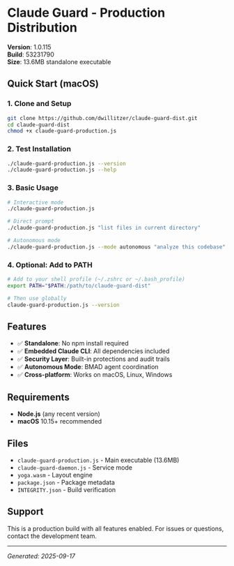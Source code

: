 # Claude Guard - Production Distribution

**Version**: 1.0.115  
**Build**: 53231790  
**Size**: 13.6MB standalone executable

## Quick Start (macOS)

### 1. Clone and Setup
```bash
git clone https://github.com/dwillitzer/claude-guard-dist.git
cd claude-guard-dist
chmod +x claude-guard-production.js
```

### 2. Test Installation
```bash
./claude-guard-production.js --version
./claude-guard-production.js --help
```

### 3. Basic Usage
```bash
# Interactive mode
./claude-guard-production.js

# Direct prompt
./claude-guard-production.js "list files in current directory"

# Autonomous mode
./claude-guard-production.js --mode autonomous "analyze this codebase"
```

### 4. Optional: Add to PATH
```bash
# Add to your shell profile (~/.zshrc or ~/.bash_profile)
export PATH="$PATH:/path/to/claude-guard-dist"

# Then use globally
claude-guard-production.js --version
```

## Features

- ✅ **Standalone**: No npm install required
- ✅ **Embedded Claude CLI**: All dependencies included
- ✅ **Security Layer**: Built-in protections and audit trails
- ✅ **Autonomous Mode**: BMAD agent coordination
- ✅ **Cross-platform**: Works on macOS, Linux, Windows

## Requirements

- **Node.js** (any recent version)
- **macOS** 10.15+ recommended

## Files

- `claude-guard-production.js` - Main executable (13.6MB)
- `claude-guard-daemon.js` - Service mode
- `yoga.wasm` - Layout engine
- `package.json` - Package metadata
- `INTEGRITY.json` - Build verification

## Support

This is a production build with all features enabled. For issues or questions, contact the development team.

---
*Generated: 2025-09-17*